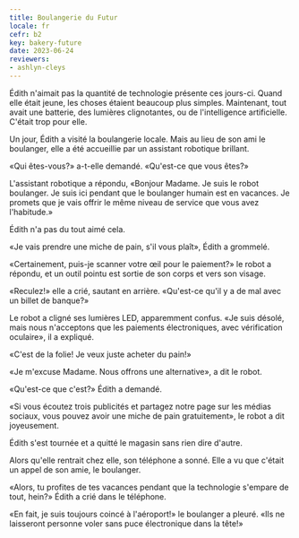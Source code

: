 ```yaml
---
title: Boulangerie du Futur
locale: fr
cefr: b2
key: bakery-future
date: 2023-06-24
reviewers:
- ashlyn-cleys
---
```


Édith n'aimait pas la quantité de technologie présente ces jours-ci. Quand elle était jeune, les choses étaient beaucoup plus simples. Maintenant, tout avait une batterie, des lumières clignotantes, ou de l'intelligence artificielle. C'était trop pour elle.

Un jour, Édith a visité la boulangerie locale. Mais au lieu de son ami le boulanger, elle a été accueillie par un assistant robotique brillant.

«Qui êtes-vous?» a-t-elle demandé. «Qu'est-ce que vous êtes?»

L'assistant robotique a répondu, «Bonjour Madame. Je suis le robot boulanger. Je suis ici pendant que le boulanger humain est en vacances. Je promets que je vais offrir le même niveau de service que vous avez l'habitude.»

Édith n'a pas du tout aimé cela.

«Je vais prendre une miche de pain, s'il vous plaît», Édith a grommelé.

«Certainement, puis-je scanner votre œil pour le paiement?» le robot a répondu, et un outil pointu est sortie de son corps et vers son visage.

«Reculez!» elle a crié, sautant en arrière. «Qu'est-ce qu'il y a de mal avec un billet de banque?»

Le robot a cligné ses lumières LED, apparemment confus. «Je suis désolé, mais nous n'acceptons que les paiements électroniques, avec vérification oculaire», il a expliqué.

«C'est de la folie! Je veux juste acheter du pain!»

«Je m'excuse Madame. Nous offrons une alternative», a dit le robot.

«Qu'est-ce que c'est?» Édith a demandé.

«Si vous écoutez trois publicités et partagez notre page sur les médias sociaux, vous pouvez avoir une miche de pain gratuitement», le robot a dit joyeusement.

Édith s'est tournée et a quitté le magasin sans rien dire d'autre.

Alors qu'elle rentrait chez elle, son téléphone a sonné. Elle a vu que c'était un appel de son amie, le boulanger.

«Alors, tu profites de tes vacances pendant que la technologie s'empare de tout, hein?» Édith a crié dans le téléphone.

«En fait, je suis toujours coincé à l'aéroport!» le boulanger a pleuré. «Ils ne laisseront personne voler sans puce électronique dans la tête!»